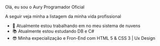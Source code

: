 
Olá, eu sou o Aury Programador Oficial

A seguir veja minha  a listagem da minha vida profissional

- 🔭 Atualmente estou trabalhando em no meu sistema de nuvens
- 📚 Atualmente estou estudando DB e C#
-  😎 Minha expecialização   e  Fron-End com HTML 5 & CSS 3 | Ux Design
